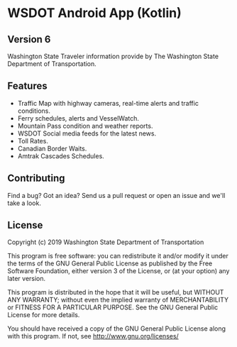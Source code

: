 # WSDOT Android App (Kotlin) #

Version 6
-------------

Washington State Traveler information provide by The Washington State Department of Transportation.

Features
--------
* Traffic Map with highway cameras, real-time alerts and traffic conditions.
* Ferry schedules, alerts and VesselWatch.
* Mountain Pass condition and weather reports.
* WSDOT Social media feeds for the latest news.
* Toll Rates.
* Canadian Border Waits.
* Amtrak Cascades Schedules. 

Contributing
------------

Find a bug? Got an idea? Send us a pull request or open an issue and we'll take a look.

License
-------

Copyright (c) 2019 Washington State Department of Transportation

This program is free software: you can redistribute it and/or modify
it under the terms of the GNU General Public License as published by
the Free Software Foundation, either version 3 of the License, or
(at your option) any later version.

This program is distributed in the hope that it will be useful,
but WITHOUT ANY WARRANTY; without even the implied warranty of
MERCHANTABILITY or FITNESS FOR A PARTICULAR PURPOSE.  See the
GNU General Public License for more details.

You should have received a copy of the GNU General Public License
along with this program.  If not, see <http://www.gnu.org/licenses/>
